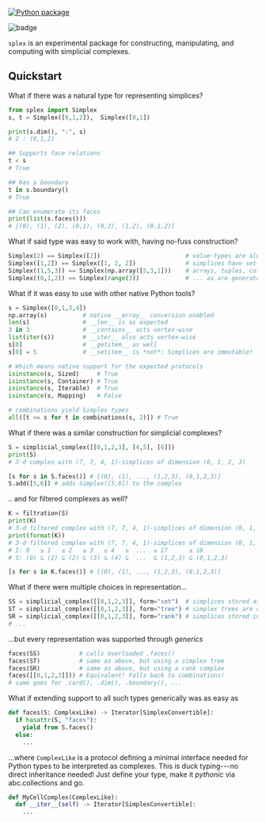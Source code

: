 [![Python package](https://github.com/peekxc/splex/actions/workflows/python-package.yml/badge.svg)](https://github.com/peekxc/splex/actions/workflows/python-package.yml)

![badge](https://img.shields.io/endpoint?url=https://gist.githubusercontent.com/peekxc/ef42349965f40edf4232737026690c5f/raw/coverage_info.json)
<!-- [![Appveyor Windows Build status](https://img.shields.io/appveyor/ci/peekxc/splex/master.svg?logo=windows&logoColor=DDDDDD)](https://github.com/peekxc/splex/actions/workflows/python-package.yml)
[![Travis OS X Build status](https://img.shields.io/travis/peekxc/splex/master.svg?logo=Apple&logoColor=DDDDDD&env=BADGE=osx&label=build)](https://github.com/peekxc/splex/actions/workflows/python-package.yml)
[![Travis Linux X Build status](https://github.com/peekxc/splex/actions/workflows/python-package.yml)](https://travis-ci.com/peekxc/splex) --> 
<!-- [![Coverage Status](https://coveralls.io/repos/github/peekxc/splex/badge.svg?branch=main)](https://coveralls.io/github/peekxc/splex?branch=main) -->

`splex` is an experimental package for constructing, manipulating, and computing with simplicial complexes. 

## Quickstart 

What if there was a natural type for representing simplices? 
```python
from splex import Simplex
s, t = Simplex([0,1,2]),  Simplex([0,1])

print(s.dim(), ":", s)
# 2 : (0,1,2)

## Supports face relations
t < s 
# True 

## Has a boundary
t in s.boundary()
# True 

## Can enumerate its faces
print(list(s.faces()))
# [(0), (1), (2), (0,1), (0,2), (1,2), (0,1,2)]
```

What if said type was easy to work with, having no-fuss construction?

```python
Simplex(2) == Simplex([2])                        # value-types are always unboxed 
Simplex([1,2]) == Simplex([1, 2, 2])              # simplices have set-like semantics, are hashable 
Simplex((1,5,3)) == Simplex(np.array([5,3,1]))    # arrays, tuples, collections supported out of the box 
Simplex((0,1,2)) == Simplex(range(3))             # ... as are generators and iterables 
```

What if it was easy to use with other native Python tools?
```python
s = Simplex([0,1,3,4])
np.array(s)          # native __array__ conversion enabled
len(s)               # __len__ is as expected 
3 in 3               # __contains__ acts vertex-wise
list(iter(s))        # __iter__ also acts vertex-wise
s[0]                 # __getitem__ as well 
s[0] = 5             # __setitem__ is *not*: Simplices are immutable!

# Which means native support for the expected protocols 
isinstance(s, Sized)     # True 
isinstance(s, Container) # True 
isinstance(s, Iterable)  # True 
isinstance(s, Mapping)   # False 

# combinations yield Simplex types
all([t <= s for t in combinations(s, 2)]) # True 
```

What if there was a similar construction for simplicial complexes?
```python
S = simplicial_complex([[0,1,2,3], [4,5], [6]])
print(S)
# 3-d complex with (7, 7, 4, 1)-simplices of dimension (0, 1, 2, 3)

[s for s in S.faces()] # [(0), (1), ..., (1,2,3), (0,1,2,3)]
S.add([5,6]) # adds Simplex([5,6]) to the complex 
```

.. and for filtered complexes as well?
```python
K = filtration(S)
print(K)
# 3-d filtered complex with (7, 7, 4, 1)-simplices of dimension (0, 1, 2, 3)
print(format(K))
# 3-d filtered complex with (7, 7, 4, 1)-simplices of dimension (0, 1, 2, 3)
# I: 0   ≤ 1   ≤ 2   ≤ 3   ≤ 4   ≤  ...  ≤ 17      ≤ 18       
# S: (0) ⊆ (1) ⊆ (2) ⊆ (3) ⊆ (4) ⊆  ...  ⊆ (1,2,3) ⊆ (0,1,2,3)

[s for s in K.faces()] # [(0), (1), ..., (1,2,3), (0,1,2,3)]
```

What if there were multiple choices in representation...


```python
SS = simplicial_complex([[0,1,2,3]], form="set")  # simplices stored as sets: simple and extensible
ST = simplicial_complex([[0,1,2,3]], form="tree") # simplex trees are compact and efficient to modify
SR = simplicial_complex([[0,1,2,3]], form="rank") # simplices stored in arrays integers: cache efficient to read
# ... 
```

...but every representation was supported through _generics_


```python
faces(SS)           # calls overloaded .faces()
faces(ST)           # same as above, but using a simplex tree
faces(SR)           # same as above, but using a rank complex 
faces([[0,1,2,3]])) # Equivalent! Falls back to combinations! 
# same goes for .card(), .dim(), .boundary(), ...
```

What if extending support to all such types generically was as easy as

```python
def faces(S: ComplexLike) -> Iterator[SimplexConvertible]:
  if hasattr(S, "faces"):
    yield from S.faces()
  else:
    ...
```

...where `ComplexLike` is a protocol defining a minimal interface needed for Python types to be interpreted as complexes. 
This is duck typing---no direct inheritance needed! Just define your type, make it _pythonic_ via abc.collections and go. 


```python
def MyCellComplex(ComplexLike):
  def __iter__(self) -> Iterator[SimplexConvertible]:
    ...
```

<!-- Of course, if the types could be *narrowed* for highly performant, type-specific algorithms?

```{python}

``` -->

<!-- These are the goals of the `splex` package. Clean, extensible, performant.   -->


